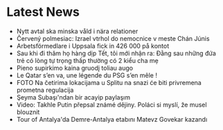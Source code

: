 # Latest News
-  Nytt avtal ska minska våld i nära relationer
-  Červený polmesiac: Izrael vtrhol do nemocnice v meste Chán Júnis
-  Arbetsförmedlare i Uppsala fick in 426 000 på kontot
-  Sau khi đi thăm họ hàng dịp Tết, tôi mới nhận ra: Đằng sau những đứa trẻ có lòng tự trọng thấp thường có 2 kiểu cha mẹ
-  Pieno supirkimo kaina gruodį toliau augo
-  Le Qatar s’en va, une légende du PSG s’en mêle !
-  FOTO Na četirima lokacijama u Splitu na snazi će biti privremena prometna regulacija
-  Şeyma Subaşı'ndan bir acayip paylaşım
-  Video: Takhle Putin přepsal známé dějiny. Poláci si myslí, že musel blouznit
-  Tour of Antalya'da Demre-Antalya etabını Matevz Govekar kazandı
